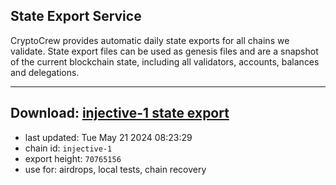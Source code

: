## State Export Service
CryptoCrew provides automatic daily state exports for all chains we validate. State export files can be used as genesis files and are a snapshot of the current blockchain state, including all validators, accounts, balances and delegations.

---
**Download: [injective-1 state export](https://dl-eu2.ccvalidators.com/SERVICE/injective/injective-1_export_70765156.json)**
---

- last updated: Tue May 21 2024 08:23:29
- chain id: `injective-1`
- export height: `70765156`
- use for: airdrops, local tests, chain recovery
